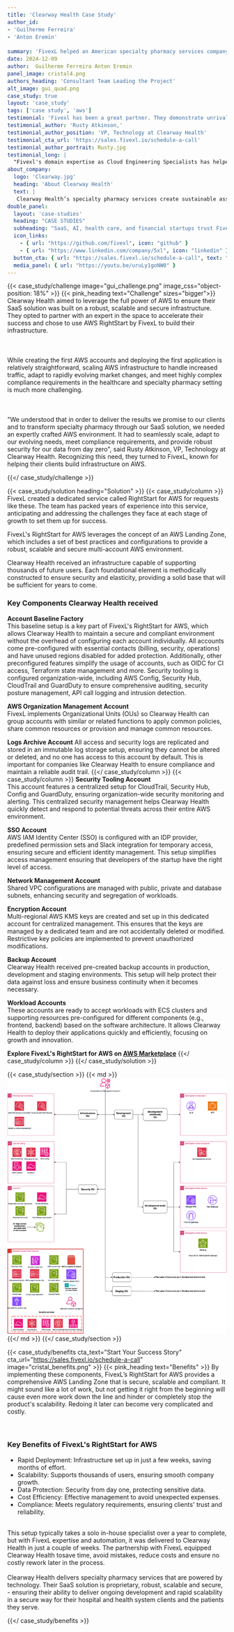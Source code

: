 ```yaml
---
title: 'Clearway Health Case Study'
author_id:
- 'Guilherme Ferreira'
- 'Anton Eremin'
 
summary: 'FivexL helped an American specialty pharmacy services company build a strong and secure foundation with AWS RightStart for future development and rapid scaling.'
date: 2024-12-09 
author:  Guilherme Ferreira Anton Eremin
panel_image: cristal4.png
authors_heading: 'Consultant Team Leading the Project'
alt_image: gui_quad.png
case_study: true
layout: 'case_study'
tags: ['case study', 'aws']
testimonial: 'Fivexl has been a great partner. They demonstrate unrivaled expertise in the AWS ecosystem and deliver results quickly.'
testimonial_author: 'Rusty Atkinson,'
testimonial_author_position: 'VP, Technology at Clearway Health'
testimonial_cta_url: 'https://sales.fivexl.io/schedule-a-call'
testimonial_author_portrait: Rusty.jpg
testimonial_long: |
  "Fivexl's domain expertise as Cloud Engineering Specialists has helped Clearway Health deliver on our aggressive SaaS vision with confidence that the decisions we are making today will serve us well for years to come. FivexL's RightStart for AWS allowed us to get many important, foundational elements decided and solved in record time, which has allowed the Clearway Health Technology Team to spend more time and attention on specialty pharmacy-specific decisions".
about_company:
  logo: 'Clearway.jpg'
  heading: 'About Clearway Health'
  text: |
   Clearway Health’s specialty pharmacy services create sustainable assets and build lasting legacies for hospitals and health systems, providing a service that every patient deserves. Their team began at Boston Medical Center Health System, improving access to care and managing the complex medication needs of vulnerable patient populations. Equipped with this unique experience to solve challenges, Clearway Health partners with other hospitals and health systems to provide transformative specialty pharmacy services that put patients first. Their strategic partnerships build and strengthen the infrastructure for specialty pharmacy programs through improving operational workflows, implementing clinical programs, hiring and embedding skilled pharmacists and patient liaisons into the clinical team, providing proprietary software technology, unlocking drug access and leading accreditation processes. Clearway Health delivers a clinically driven service that eliminates barriers to medication access, improves the health of patients and communities, grows revenue at healthy margins for health systems and reduces costs for patients. To learn more, visit www.clearwayhealth.com.
double_panel:
  layout: 'case-studies'
  heading: "CASE STUDIES"
  subheading: "SaaS, AI, health care, and financial startups trust FivexL to build their infrastructure in AWS, empowering their businesses to grow faster. Learn how."
  icon_links:
    - { url: "https://github.com/fivexl", icon: "github" }
    - { url: "https://www.linkedin.com/company/5xl", icon: "linkedin" }
  button_cta: { url: "https://sales.fivexl.io/schedule-a-call", text: "Book a consultation" }
  media_panel: { url: "https://youtu.be/uruLy1goNW0" }
---
```

{{< case_study/challenge  image="gui_challenge.png" image_css="object-position: 18%" >}}
{{< pink_heading text="Challenge"  sizes="bigger">}}
Clearway Health aimed to leverage the full power of AWS to ensure their SaaS solution was built on a robust, scalable and secure infrastructure. They opted to partner with an expert in the space to accelerate their success and chose to use AWS RightStart by FivexL to build their infrastructure.<br/>  
<br/>    
While creating the first AWS accounts and deploying the first application is relatively straightforward, scaling AWS infrastructure to handle increased traffic, adapt to rapidly evolving market changes, and meet highly complex compliance requirements in the healthcare and specialty pharmacy setting is much more challenging.<br/>  
<br/>    
"We understood that in order to deliver the results we promise to our clients and to transform specialty pharmacy through our SaaS solution, we needed an expertly crafted AWS environment. It had to seamlessly scale, adapt to our evolving needs, meet compliance requirements, and provide robust security for our data from day zero", said Rusty Atkinson, VP, Technology at Clearway Health.
Recognizing this need, they turned to FivexL, known for helping their clients build infrastructure on AWS.



{{</ case_study/challenge >}}
 
{{< case_study/solution heading="Solution" >}}
{{< case_study/column >}}
FivexL created a dedicated service called RightStart for AWS for requests like these. The team has packed years of experience into this service, anticipating and addressing the challenges they face at each stage of growth to set them up for success.
  
FivexL's RightStart for AWS leverages the concept of an AWS Landing Zone, which includes a set of best practices and configurations to provide a robust, scalable and secure multi-account AWS environment.  
  
Clearway Health received an infrastructure capable of supporting thousands of future users. Each foundational element is methodically constructed to ensure security and elasticity, providing a solid base that will be sufficient for years to come.
### Key Components Clearway Health received 
**Account Baseline Factory**  
This baseline setup is a key part of FivexL's RightStart for AWS, which allows Clearway Health to maintain a secure and compliant environment without the overhead of configuring each account individually. All accounts come pre-configured with essential contacts (billing, security, operations) and have unused regions disabled for added protection. Additionally, other preconfigured features simplify the usage of accounts, such as OIDC for CI access, Terraform state management and more. Security tooling is configured organization-wide, including AWS Config, Security Hub, CloudTrail and GuardDuty to ensure comprehensive auditing, security posture management, API call logging and intrusion detection.<br/>   

**AWS Organization Management Account**  
FivexL implements Organizational Units (OUs) so Clearway Health can group accounts with similar or related functions to apply common policies, share common resources or provision and manage common resources.  

**Logs Archive Account**
All access and security logs are replicated and stored in an immutable log storage setup, ensuring they cannot be altered or deleted, and no one has access to this account by default. This is important for companies like Clearway Health to ensure compliance and maintain a reliable audit trail.
{{</ case_study/column >}}
{{< case_study/column >}}
**Security Tooling Account**  
This account features a centralized setup for CloudTrail, Security Hub, Config and GuardDuty, ensuring organization-wide security monitoring and alerting. This centralized security management helps Clearway Health quickly detect and respond to potential threats across their entire AWS environment.    

**SSO Account**  
AWS IAM Identity Center (SSO) is configured with an IDP provider, predefined permission sets and Slack integration for temporary access, ensuring secure and efficient identity management. This setup simplifies access management ensuring that developers of the startup have the right level of access.

**Network Management Account**  
Shared VPC configurations are managed with public, private and database subnets, enhancing security and segregation of workloads. 

**Encryption  Account**  
Multi-regional AWS KMS keys are created and set up in this dedicated account for centralized management. This ensures that the keys are managed by a dedicated team and are not accidentally deleted or modified. Restrictive key policies are implemented to prevent unauthorized modifications. 

**Backup Account**  
Clearway Health received pre-created backup accounts in production, development and staging environments. This setup will help protect their data against loss and ensure business continuity when it becomes necessary.

**Workload Accounts**  
These accounts are ready to accept workloads with ECS clusters and supporting resources pre-configured for different components (e.g., frontend, backend) based on the software architecture. It allows Clearway Health to deploy their applications quickly and efficiently, focusing on growth and innovation.  
  
**Explore FivexL's RightStart for AWS on [AWS Marketplace](https://aws.amazon.com/marketplace/pp/prodview-d4lown4cemykw)**
{{</ case_study/column >}}
{{</ case_study/solution >}} 

{{< case_study/section >}}
{{< md >}}![diagram](clearway_diagram.png){{</ md >}}
{{</ case_study/section >}}

{{< case_study/benefits
    cta_text="Start Your Success Story"
    cta_url="https://sales.fivexl.io/schedule-a-call"
    image="cristal_benefits.png"
    >}}
{{< pink_heading text="Benefits" >}}
By implementing these components, FivexL’s RightStart for AWS provides a comprehensive AWS Landing Zone that is secure, scalable and compliant. It might sound like a lot of work, but not getting it right from the beginning will cause even more work down the line and hinder or completely stop the product's scalability. Redoing it later can become very complicated and costly.<br/>  
<br/>  

<h3> Key Benefits of FivexL's RightStart for AWS </h3> 

- Rapid Deployment: Infrastructure set up in just a few weeks, saving months of effort.  <br/> 
- Scalability: Supports thousands of users, ensuring smooth company growth.  <br/> 
- Data Protection: Security from day one, protecting sensitive data.  <br/> 
- Cost Efficiency: Effective management to avoid unexpected expenses.  <br/> 
- Compliance: Meets regulatory requirements, ensuring clients' trust and reliability. <br/> 
<br/>  
This setup typically takes a solo in-house specialist over a year to complete, but with FivexL expertise and automation, it was delivered to Clearway Health in just a couple of weeks. The partnership with FivexL equipped Clearway Health tosave time, avoid mistakes, reduce costs and ensure no costly rework later in the process.<br/>
<br/> 
Clearway Health delivers specialty pharmacy services that are powered by technology. Their SaaS solution is  proprietary, robust, scalable and secure, - ensuring their ability to deliver ongoing development and rapid scalability in a secure way for their hospital and health system clients and the patients they serve. 


{{</ case_study/benefits >}}
